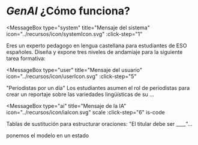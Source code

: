 # *GenAI* ¿Cómo funciona?

<MessageBox 
  type="system" 
  title="Mensaje del sistema" 
  icon="../recursos/icon/systemIcon.svg"
  :click-step="1"
>
  Eres un <span v-mark.underline.orange=2>experto pedagogo</span> en lengua castellana para estudiantes de ESO españoles. <span v-mark.underline.orange=3>Diseña y expone tres niveles de andamiaje para la siguiente tarea formativa</span>:
</MessageBox>

<MessageBox 
  type="user" 
  title="Mensaje del usuario" 
  icon="../recursos/icon/userIcon.svg" 
  :click-step="5"
>
  "Periodistas por un día"
  Los estudiantes asumen el rol de periodistas para crear un reportaje sobre las variedades lingüísticas de su ...
</MessageBox>

<MessageBox 
  type="ai" 
  title="Mensaje de la IA" 
  icon="../recursos/icon/iaIcon.svg" scale
  :click-step="6"
  is-code
>
   Tablas de sustitución para estructurar oraciones: "El titular debe ser ____"...
</MessageBox>

<Arrow v-click="[4,5]" x1="850" y1="60" x2="800" y2="120" color="#2196F3" width="2" arrowSize="1" two-way: false />
<p v-click="[4,5]" class="absolute top-8 right-12 opacity-50 transform -rotate-10">ponemos el modelo en un estado</p>

<!--
- Un modelo de IA generativa por tanto tiene un "modo de pensar", que se ha desarrollado en base a los datos con los que ha sido entrenado. En la ventana de contexto, nosotros le damos nueva información, que en teoría no ha visto antes, para que haga el proceso de inferencia.
- En la ventana hay un system message que sitúa al modelo en un estado, como explicamos antes, los FMs son capaces de adaptarse automáticamente a nuevas tareas o contextos. En nuestro caso queremos que ese estado este ligado al mundo de la docencia. Podemos indicarle que es un profesor de enseñanza secundaria o un especialista en pedagogía de cierta material. Y queremos que en su estado haga cierta tarea: digamos elaborar andamiaje para los materiales que le demos.
- Ese system message se introduce delante del user message, lo que coloquialmente llamamos prompt, cada vez que lancemos un prompt, ese system message se añade delante.
- Las respuestas que infiera la IA, también se añadirán a la ventana de contexto, asociadas al system message, y user message que las generó, creando un historial en al conversación.

Es importante ser conscientes del historial que estamos construyendo al interactuar con la IA, por dos razones:
- La ventana de contexto es limitada
- Estamos condicionando su respuesta: no responde a nuestro último mensaje de manera aislada, sino que infiere qué debe de generar en base a nuestro último mensaje, el system message que se añade al mismo y todo el historial que hemos generado en nuestra conversación.-->